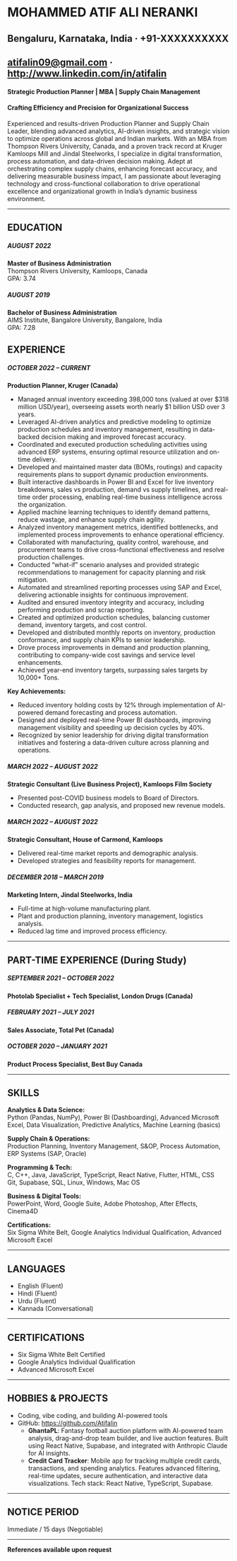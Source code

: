 # MOHAMMED ATIF ALI NERANKI

## Bengaluru, Karnataka, India · +91-XXXXXXXXXX
## atifalin09@gmail.com · http://www.linkedin.com/in/atifalin

#### Strategic Production Planner | MBA | Supply Chain Management
#### Crafting Efficiency and Precision for Organizational Success

Experienced and results-driven Production Planner and Supply Chain Leader, blending advanced analytics, AI-driven insights, and strategic vision to optimize operations across global and Indian markets. With an MBA from Thompson Rivers University, Canada, and a proven track record at Kruger Kamloops Mill and Jindal Steelworks, I specialize in digital transformation, process automation, and data-driven decision making. Adept at orchestrating complex supply chains, enhancing forecast accuracy, and delivering measurable business impact, I am passionate about leveraging technology and cross-functional collaboration to drive operational excellence and organizational growth in India’s dynamic business environment.

---

## EDUCATION

##### AUGUST 2022
**Master of Business Administration**  
Thompson Rivers University, Kamloops, Canada  
GPA: 3.74

##### AUGUST 2019
**Bachelor of Business Administration**  
AIMS Institute, Bangalore University, Bangalore, India  
GPA: 7.28


## EXPERIENCE

##### OCTOBER 2022 – CURRENT
**Production Planner, Kruger (Canada)**
- Managed annual inventory exceeding 398,000 tons (valued at over $318 million USD/year), overseeing assets worth nearly $1 billion USD over 3 years.
- Leveraged AI-driven analytics and predictive modeling to optimize production schedules and inventory management, resulting in data-backed decision making and improved forecast accuracy.
- Coordinated and executed production scheduling activities using advanced ERP systems, ensuring optimal resource utilization and on-time delivery.
- Developed and maintained master data (BOMs, routings) and capacity requirements plans to support dynamic production environments.
- Built interactive dashboards in Power BI and Excel for live inventory breakdowns, sales vs production, demand vs supply timelines, and real-time order processing, enabling real-time business intelligence across the organization.
- Applied machine learning techniques to identify demand patterns, reduce wastage, and enhance supply chain agility.
- Analyzed inventory management metrics, identified bottlenecks, and implemented process improvements to enhance operational efficiency.
- Collaborated with manufacturing, quality control, warehouse, and procurement teams to drive cross-functional effectiveness and resolve production challenges.
- Conducted “what-if” scenario analyses and provided strategic recommendations to management for capacity planning and risk mitigation.
- Automated and streamlined reporting processes using SAP and Excel, delivering actionable insights for continuous improvement.
- Audited and ensured inventory integrity and accuracy, including performing production and scrap reporting.
- Created and optimized production schedules, balancing customer demand, inventory targets, and cost control.
- Developed and distributed monthly reports on inventory, production conformance, and supply chain KPIs to senior leadership.
- Drove process improvements in demand and production planning, contributing to company-wide cost savings and service level enhancements.
- Achieved year-end inventory targets, surpassing sales targets by 10,000+ Tons.

**Key Achievements:**
- Reduced inventory holding costs by 12% through implementation of AI-powered demand forecasting and process automation.
- Designed and deployed real-time Power BI dashboards, improving management visibility and speeding up decision cycles by 40%.
- Recognized by senior leadership for driving digital transformation initiatives and fostering a data-driven culture across planning and operations.



##### MARCH 2022 – AUGUST 2022
**Strategic Consultant (Live Business Project), Kamloops Film Society**
- Presented post-COVID business models to Board of Directors.
- Conducted research, gap analysis, and proposed new revenue models.

##### MARCH 2022 – AUGUST 2022
**Strategic Consultant, House of Carmond, Kamloops**
- Delivered real-time market reports and demographic analysis.
- Developed strategies and feasibility reports for management.

##### DECEMBER 2018 – MARCH 2019
**Marketing Intern, Jindal Steelworks, India**
- Full-time at high-volume manufacturing plant.
- Plant and production planning, inventory management, logistics analysis.
- Reduced lag time and improved process efficiency.

---

## PART-TIME EXPERIENCE (During Study)

##### SEPTEMBER 2021 – OCTOBER 2022
**Photolab Specialist + Tech Specialist, London Drugs (Canada)**

##### FEBRUARY 2021 – JULY 2021
**Sales Associate, Total Pet (Canada)**

##### OCTOBER 2020 – JANUARY 2021
**Product Process Specialist, Best Buy Canada**

---

## SKILLS

**Analytics & Data Science:**  
Python (Pandas, NumPy), Power BI (Dashboarding), Advanced Microsoft Excel, Data Visualization, Predictive Analytics, Machine Learning (basics)

**Supply Chain & Operations:**  
Production Planning, Inventory Management, S&OP, Process Automation, ERP Systems (SAP, Oracle)

**Programming & Tech:**  
C, C++, Java, JavaScript, TypeScript, React Native, Flutter, HTML, CSS  
Git, Supabase, SQL, Linux, Windows, Mac OS

**Business & Digital Tools:**  
PowerPoint, Word, Google Suite, Adobe Photoshop, After Effects, Cinema4D

**Certifications:**  
Six Sigma White Belt, Google Analytics Individual Qualification, Advanced Microsoft Excel

---

## LANGUAGES
- English (Fluent)
- Hindi (Fluent)
- Urdu (Fluent)
- Kannada (Conversational)

---

## CERTIFICATIONS
- Six Sigma White Belt Certified
- Google Analytics Individual Qualification
- Advanced Microsoft Excel

---

## HOBBIES & PROJECTS
- Coding, vibe coding, and building AI-powered tools
- GitHub: https://github.com/Atifalin
    - **GhantaPL**: Fantasy football auction platform with AI-powered team analysis, drag-and-drop team builder, and live auction features. Built using React Native, Supabase, and integrated with Anthropic Claude for AI insights.
    - **Credit Card Tracker**: Mobile app for tracking multiple credit cards, transactions, and spending analytics. Features advanced filtering, real-time updates, secure authentication, and interactive data visualizations. Tech stack: React Native, TypeScript, Supabase.

---

## NOTICE PERIOD
Immediate / 15 days (Negotiable)

---

**References available upon request**


